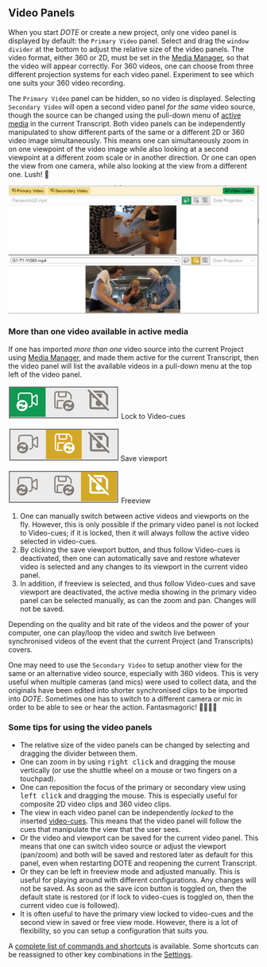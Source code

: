 ## Video Panels

When you start _DOTE_ or create a new project, only one video panel is displayed by default: the `Primary Video` panel.
Select and drag the `window divider` at the bottom to adjust the relative size of the video panels.
The video format, either 360 or 2D, must be set in the [Media Manager](media.md), so that the video will appear correctly.
For 360 videos, one can choose from three different projection systems for each video panel.
Experiment to see which one suits your 360 video recording.

The `Primary Video` panel can be hidden, so no video is displayed.
Selecting `Secondary Video` will open a second video panel _for the same_ video source, though the source can be changed using the pull-down menu of [active media](media.md) in the current Transcript.
Both video panels can be independently manipulated to show different parts of the same or a different 2D or 360 video image simultaneously.
This means one can simultaneously zoom in on one viewpoint of the video image while also looking at a second viewpoint at a different zoom scale or in another direction.
Or one can open the view from one camera, while also looking at the view from a different one.
Lush! 🌱

[![Video panel](images/video/video.png)](images/video/video.png)

### More than one video available in active media

If one has imported _more than one_ video source into the current Project using [Media Manager](media.md), and made them active for the current Transcript, then the video panel will list the available videos in a pull-down menu at the top left of the video panel.

[![Video panel](images/video/slider1.png)](images/video/slider1.png) Lock to Video-cues

[![Video panel](images/video/slider2.png)](images/video/slider2.png) Save viewport

[![Video panel](images/video/slider3.png)](images/video/slider3.png) Freeview

1. One can manually switch between active videos and viewports on the fly.
However, this is only possible if the primary video panel is not locked to Video-cues; if it is locked, then it will always follow the active video selected in video-cues.
2. By clicking the save viewport button, and thus follow Video-cues is deactivated, then one can automatically save and restore whatever video is selected and any changes to its viewport in the current video panel.
3. In addition, if freeview is selected, and thus follow Video-cues and save viewport are deactivated, the active media showing in the primary video panel can be selected manually, as can the zoom and pan.
Changes will not be saved.

Depending on the quality and bit rate of the videos and the power of your computer, one can play/loop the video and switch live between synchronised videos of the event that the current Project (and Transcripts) covers.

One may need to use the `Secondary Video` to setup another view for the same or an alternative video source, especially with 360 videos.
This is very useful when multiple cameras (and mics) were used to collect data, and the originals have been edited into shorter synchronised clips to be imported into _DOTE_.
Sometimes one has to switch to a different camera or mic in order to be able to see or hear the action.
Fantasmagoric! 🤸🏻‍♂️🥳

### Some tips for using the video panels

- The relative size of the video panels can be changed by selecting and dragging the divider between them.
- One can zoom in by using <kbd>right click</kbd> and dragging the mouse vertically (or use the shuttle wheel on a mouse or two fingers on a touchpad).
- One can reposition the focus of the primary or secondary view using <kbd>left click</kbd> and dragging the mouse.
This is especially useful for composite 2D video clips and 360 video clips.
- The view in each video panel can be independently _locked_ to the inserted [video-cues](cues.md).
This means that the video panel will follow the cues that manipulate the view that the user sees.
- Or the video and viewport can be saved for the current video panel.
This means that one can switch video source or adjust the viewport (pan/zoom) and both will be saved and restored later as default for this panel, even when restarting DOTE and reopening the current Transcript.
- Or they can be left in freeview mode and adjusted manually.
This is useful for playing around with different configurations.
Any changes will not be saved.
As soon as the save icon button is toggled on, then the default state is restored (or if lock to video-cues is toggled on, then the current video cue is followed).
- It is often useful to have the primary view locked to video-cues and the second view in saved or free view mode.
However, there is a lot of flexibility, so you can setup a configuration that suits you.

A [complete list of commands and shortcuts](commands.md) is available.
Some shortcuts can be reassigned to other key combinations in the [Settings](settings.md).
